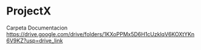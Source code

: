 # ProjectX


Carpeta Documentacion
https://drive.google.com/drive/folders/1KXoPPMx5D6H1cUzklqV6KOXtYKn6V9KZ?usp=drive_link